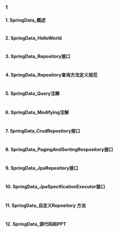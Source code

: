 ### 1
#### 1. 	SpringData_概述
```java

```
#### 2. 	SpringData_HelloWorld
```java

```
#### 3. 	SpringData_Repository接口
```java

```
#### 4. 	SpringData_Repository查询方法定义规范
```java

```
#### 5. 	SpringData_Query注解
```java

```
#### 6. 	SpringData_Modifying注解
```java

```
#### 7. 	SpringData_CrudRepository接口
```java

```
#### 8. 	SpringData_PagingAndSortingRespository接口
```java

```
#### 9. 	SpringData_JpaRepository接口
```java

```
#### 10. 	SpringData_JpaSpecificationExecutor接口
```java

```
#### 11. 	SpringData_自定义Repository 方法
```java

```
#### 12. 	SpringData_源代码和PPT
```java

```
